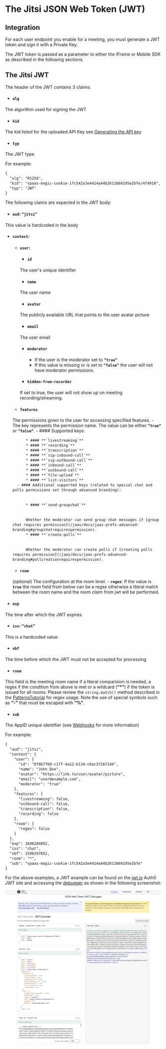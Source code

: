 # The Jitsi JSON Web Token (JWT)

## Integration

For each user endpoint you enable for a meeting, you must generate a JWT token and sign it with a Private Key.

The JWT token is passed as a parameter to either the IFrame or Mobile SDK as described in the following sections.

## The Jitsi JWT

The header of the JWT contains 3 claims:

* #### **`alg`**

The algorithm used for signing the JWT
* #### **`kid`**

The kid listed for the uploaded API Key see [Generating the API key](/jaas/docs/api-keys-generate-add)
* #### **`typ`**

The JWT type

For example:

```
{
  "alg": "RS256",
  "kid": "vpaas-magic-cookie-1fc542a3e4414a44b2611668195e2bfe/4f4910",
  "typ": "JWT"
}

```

The following claims are expected in the JWT body:

* #### **`aud`**: **`“jitsi”`**

This value is hardcoded in the body
* #### **`context`**:

	+ #### **`user`**:
	
	
		- #### **`id`**
		
		
		The user's unique identifier
		- #### **`name`**
		
		
		The user name
		- #### **`avatar`**
		
		
		 The publicly available URL that points to the user avatar picture
		- #### **`email`**
		
		
		The user email
		- #### **`moderator`**
		
		
			* If the user is the moderator set to **`“true“`**
			* If this value is missing or is set to **`“false“`** the user will not have moderator permissions.
		- #### **`hidden-from-recorder`**
		
		
		If set to true, the user will not show up on meeting recording/streaming.
	+ #### **`features`**
	
	
	 The permissions given to the user for accessing specified features.
		- The key represents the permission name. The value can be either **`“true“`** or **`“false“`**.
		- #### Supported keys:
		
		
			* #### **`livestreaming`**
			* #### **`recording`**
			* #### **`transcription`**
			* #### **`sip-inbound-call`**
			* #### **`sip-outbound-call`**
			* #### **`inbound-call`**
			* #### **`outbound-call`**
			* #### **`file-upload`**
			* #### **`list-visitors`**
		- #### Additional supported keys (related to special chat and polls permissions set through advanced branding):
		
		
			* #### **`send-groupchat`**
			
			
			Whether the moderator can send group chat messages if [group chat requires permission](/jaas/docs/jaas-prefs-advanced-branding#groupchatrequirespermission).
			* #### **`create-polls`**
			
			
			Whether the moderator can create polls if [creating polls requires permission](/jaas/docs/jaas-prefs-advanced-branding#pollcreationrequirespermission).
	+ #### **`room`**
	
	
	 (optional) The configuration at the room level.
		- **`regex`**: If the value is **`true`** the room field from below can be a regex otherwise a literal match between the room name and the room claim from jwt will be performed.
* #### **`exp`**

The time after which the JWT expires
* #### **`iss`**: **`“chat”`**

This is a hardcoded value
* #### **`nbf`**

The time before which the JWT must not be accepted for processing
* #### **`room`**

 This field is the meeting room name if a literal comparision is needed, a regex if the condition from above is met or a wildcard (**“\*”**) if the token is issued for all rooms. Please review the `string.match()` method described in the [PatternsTutorial](http://lua-users.org/wiki/PatternsTutorial) for regex usage. Note the use of special symbols such as **“-”** that must be escaped with **“%”**.
* #### **`sub`**

 The AppID unique identifier (see [Webhooks](/jaas/docs/webhooks-overview) for more information)

For example:

```
{
  "aud": "jitsi",
  "context": {
    "user": {
      "id": "0f8b7760-c17f-4a12-b134-c6ac37167144",
      "name": "John Doe",
      "avatar": "https://link.to/user/avatar/picture",
      "email": "user@example.com",
      "moderator": "true"
    },
    "features": {
      "livestreaming": false,
      "outbound-call": false,
      "transcription": false,
      "recording": false
    },
    "room": {
      "regex": false
    }
  },
  "exp": 1696284052,
  "iss": "chat",
  "nbf": 1596197652,
  "room": "*",
  "sub": "vpaas-magic-cookie-1fc542a3e4414a44b2611668195e2bfe"
}

```

For the above examples, a JWT example can be found on the [jwt.io](https://jwt.io/) Auth0 JWT site and accessing the [debugger](https://jwt.io/#debugger-io?token=eyJhbGciOiJS) as shown in the following screenshot:

![](../images/92bbd66c039ec6adaf735216dc67aeca695fc04b92c594e843d75e80d9e7ec1a-screencapture-jwt-io-2025-07-17-15_04_40.jpg "encoded.png")

